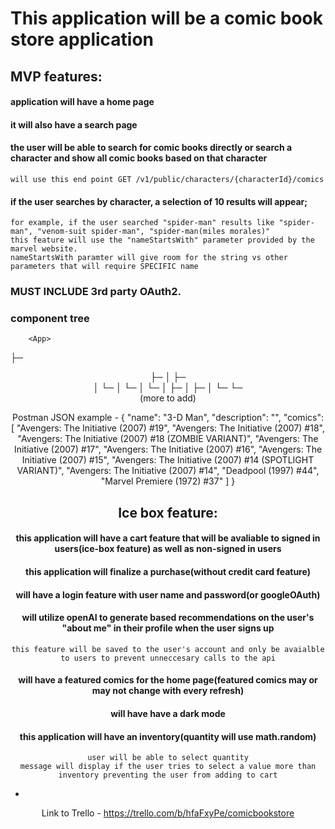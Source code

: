 # This application will be a comic book store application

## MVP features:

#### application will have a home page
#### it will also have a search page
#### the user will be able to search for comic books directly or search a character and show all comic books based on that character
    will use this end point GET /v1/public/characters/{characterId}/comics
#### if the user searches by character, a selection of 10 results will appear;
    for example, if the user searched "spider-man" results like "spider-man", "venom-suit spider-man", "spider-man(miles morales)"
    this feature will use the "nameStartsWith" parameter provided by the marvel website.
    nameStartsWith paramter will give room for the string vs other parameters that will require SPECIFIC name

### MUST INCLUDE 3rd party OAuth2.


### component tree
        <App>
  ├─ <Header>
  ├─ <Home>
  │    ├─ <Search>
  │    └─ <SearchResults>
  │         └─ <CharacterCard>
  │              └─ <CharacterDetailsPage>
  │                    ├─ <CharacterImage>
  │                    ├─ <CharacterInfo>
  │                    └─ <CharacterComics>
  └─ <Footer>
    (more to add)
            


Postman JSON example - 
{
    "name": "3-D Man",
    "description": "",
    "comics": [
        "Avengers: The Initiative (2007) #19",
        "Avengers: The Initiative (2007) #18",
        "Avengers: The Initiative (2007) #18 (ZOMBIE VARIANT)",
        "Avengers: The Initiative (2007) #17",
        "Avengers: The Initiative (2007) #16",
        "Avengers: The Initiative (2007) #15",
        "Avengers: The Initiative (2007) #14 (SPOTLIGHT VARIANT)",
        "Avengers: The Initiative (2007) #14",
        "Deadpool (1997) #44",
        "Marvel Premiere (1972) #37"
    ]
}            


## Ice box feature:

#### this application will have a cart feature that will be avaliable to signed in users(ice-box feature) as well as non-signed in users
#### this application will finalize a purchase(without credit card feature)
####  will have a login feature with user name and password(or googleOAuth)
#### will utilize openAI to generate based recommendations on the user's "about me" in their profile when the user signs up
    this feature will be saved to the user's account and only be avaialble to users to prevent unneccesary calls to the api
####  will have a featured comics for the home page(featured comics may or may not change with every refresh)
#### will have have a dark mode 
#### this application will have an inventory(quantity will use math.random)
    user will be able to select quantity
    message will display if the user tries to select a value more than inventory preventing the user from adding to cart
-   







Link to Trello - https://trello.com/b/hfaFxyPe/comicbookstore
